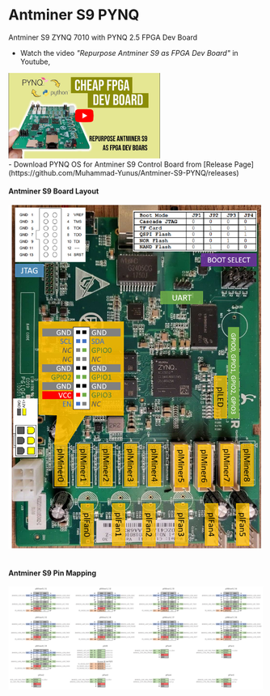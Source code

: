 # Antminer S9 PYNQ
 Antminer S9 ZYNQ 7010 with PYNQ 2.5 FPGA Dev Board
- Watch the video *"Repurpose Antminer S9 as FPGA Dev Board"* in Youtube, <br>
<a href="https://www.youtube.com/watch?v=6u0NJOwvOMA&t=62s" target="_blank">
  <img src="resource/yt-bg-1.png" width="300" alt="Watch the video"/>
</a><br>
- Download PYNQ OS for Antminer S9 Control Board from [Release Page](https://github.com/Muhammad-Yunus/Antminer-S9-PYNQ/releases)


#### Antminer S9 Board Layout <br>
<img src="resource/Antminer S9 Pin Mapping.png" width="500px"><br><br>
#### Antminer S9 Pin Mapping <br>
<img src="resource/Antminer S9 - GPIO Pinout.jpg" width="1000px">
